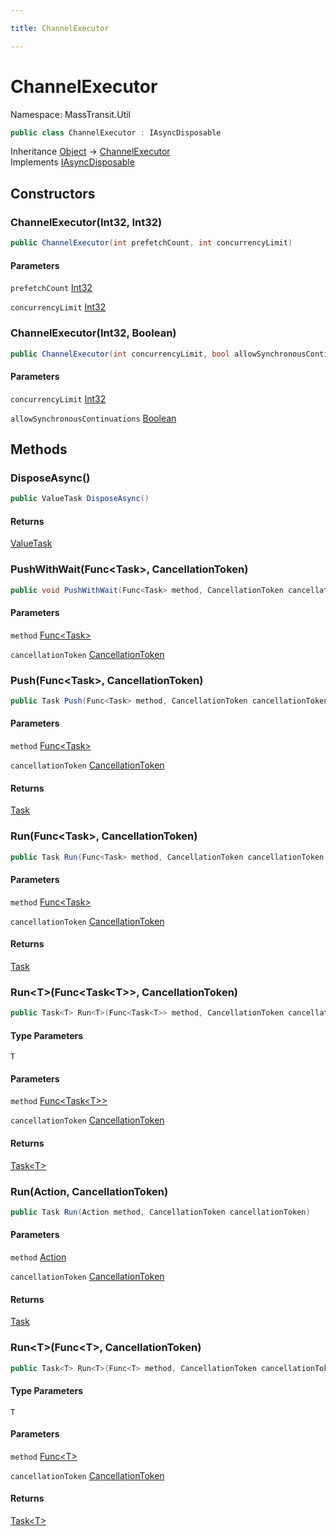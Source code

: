 ```yaml
---

title: ChannelExecutor

---
```


# ChannelExecutor

Namespace: MassTransit.Util

```csharp
public class ChannelExecutor : IAsyncDisposable
```

Inheritance [Object](https://learn.microsoft.com/en-us/dotnet/api/system.object) → [ChannelExecutor](../masstransit-util/channelexecutor)<br/>
Implements [IAsyncDisposable](https://learn.microsoft.com/en-us/dotnet/api/system.iasyncdisposable)

## Constructors

### **ChannelExecutor(Int32, Int32)**

```csharp
public ChannelExecutor(int prefetchCount, int concurrencyLimit)
```

#### Parameters

`prefetchCount` [Int32](https://learn.microsoft.com/en-us/dotnet/api/system.int32)<br/>

`concurrencyLimit` [Int32](https://learn.microsoft.com/en-us/dotnet/api/system.int32)<br/>

### **ChannelExecutor(Int32, Boolean)**

```csharp
public ChannelExecutor(int concurrencyLimit, bool allowSynchronousContinuations)
```

#### Parameters

`concurrencyLimit` [Int32](https://learn.microsoft.com/en-us/dotnet/api/system.int32)<br/>

`allowSynchronousContinuations` [Boolean](https://learn.microsoft.com/en-us/dotnet/api/system.boolean)<br/>

## Methods

### **DisposeAsync()**

```csharp
public ValueTask DisposeAsync()
```

#### Returns

[ValueTask](https://learn.microsoft.com/en-us/dotnet/api/system.threading.tasks.valuetask)<br/>

### **PushWithWait(Func\<Task\>, CancellationToken)**

```csharp
public void PushWithWait(Func<Task> method, CancellationToken cancellationToken)
```

#### Parameters

`method` [Func\<Task\>](https://learn.microsoft.com/en-us/dotnet/api/system.func-1)<br/>

`cancellationToken` [CancellationToken](https://learn.microsoft.com/en-us/dotnet/api/system.threading.cancellationtoken)<br/>

### **Push(Func\<Task\>, CancellationToken)**

```csharp
public Task Push(Func<Task> method, CancellationToken cancellationToken)
```

#### Parameters

`method` [Func\<Task\>](https://learn.microsoft.com/en-us/dotnet/api/system.func-1)<br/>

`cancellationToken` [CancellationToken](https://learn.microsoft.com/en-us/dotnet/api/system.threading.cancellationtoken)<br/>

#### Returns

[Task](https://learn.microsoft.com/en-us/dotnet/api/system.threading.tasks.task)<br/>

### **Run(Func\<Task\>, CancellationToken)**

```csharp
public Task Run(Func<Task> method, CancellationToken cancellationToken)
```

#### Parameters

`method` [Func\<Task\>](https://learn.microsoft.com/en-us/dotnet/api/system.func-1)<br/>

`cancellationToken` [CancellationToken](https://learn.microsoft.com/en-us/dotnet/api/system.threading.cancellationtoken)<br/>

#### Returns

[Task](https://learn.microsoft.com/en-us/dotnet/api/system.threading.tasks.task)<br/>

### **Run\<T\>(Func\<Task\<T\>\>, CancellationToken)**

```csharp
public Task<T> Run<T>(Func<Task<T>> method, CancellationToken cancellationToken)
```

#### Type Parameters

`T`<br/>

#### Parameters

`method` [Func\<Task\<T\>\>](https://learn.microsoft.com/en-us/dotnet/api/system.func-1)<br/>

`cancellationToken` [CancellationToken](https://learn.microsoft.com/en-us/dotnet/api/system.threading.cancellationtoken)<br/>

#### Returns

[Task\<T\>](https://learn.microsoft.com/en-us/dotnet/api/system.threading.tasks.task-1)<br/>

### **Run(Action, CancellationToken)**

```csharp
public Task Run(Action method, CancellationToken cancellationToken)
```

#### Parameters

`method` [Action](https://learn.microsoft.com/en-us/dotnet/api/system.action)<br/>

`cancellationToken` [CancellationToken](https://learn.microsoft.com/en-us/dotnet/api/system.threading.cancellationtoken)<br/>

#### Returns

[Task](https://learn.microsoft.com/en-us/dotnet/api/system.threading.tasks.task)<br/>

### **Run\<T\>(Func\<T\>, CancellationToken)**

```csharp
public Task<T> Run<T>(Func<T> method, CancellationToken cancellationToken)
```

#### Type Parameters

`T`<br/>

#### Parameters

`method` [Func\<T\>](https://learn.microsoft.com/en-us/dotnet/api/system.func-1)<br/>

`cancellationToken` [CancellationToken](https://learn.microsoft.com/en-us/dotnet/api/system.threading.cancellationtoken)<br/>

#### Returns

[Task\<T\>](https://learn.microsoft.com/en-us/dotnet/api/system.threading.tasks.task-1)<br/>
